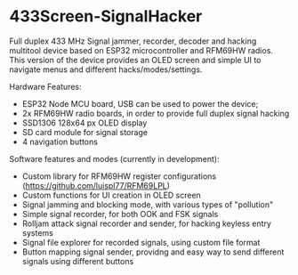 # 433Screen-SignalHacker
Full duplex 433 MHz Signal jammer, recorder, decoder and hacking multitool device based on ESP32 microcontroller and RFM69HW radios. This version of the device provides an OLED screen and simple UI to navigate menus and different hacks/modes/settings.

Hardware Features:
- ESP32 Node MCU board, USB can be used to power the device;
- 2x RFM69HW radio boards, in order to provide full duplex signal hacking
- SSD1306 128x64 px OLED display
- SD card module for signal storage
- 4 navigation buttons

Software features and modes (currently in development):
- Custom library for RFM69HW register configurations (https://github.com/luispl77/RFM69LPL)
- Custom functions for UI creation in OLED screen
- Signal jamming and blocking mode, with various types of "pollution"
- Simple signal recorder, for both OOK and FSK signals
- Rolljam attack signal recorder and sender, for hacking keyless entry systems
- Signal file explorer for recorded signals, using custom file format
- Button mapping signal sender, providng and easy way to send different signals using different buttons

